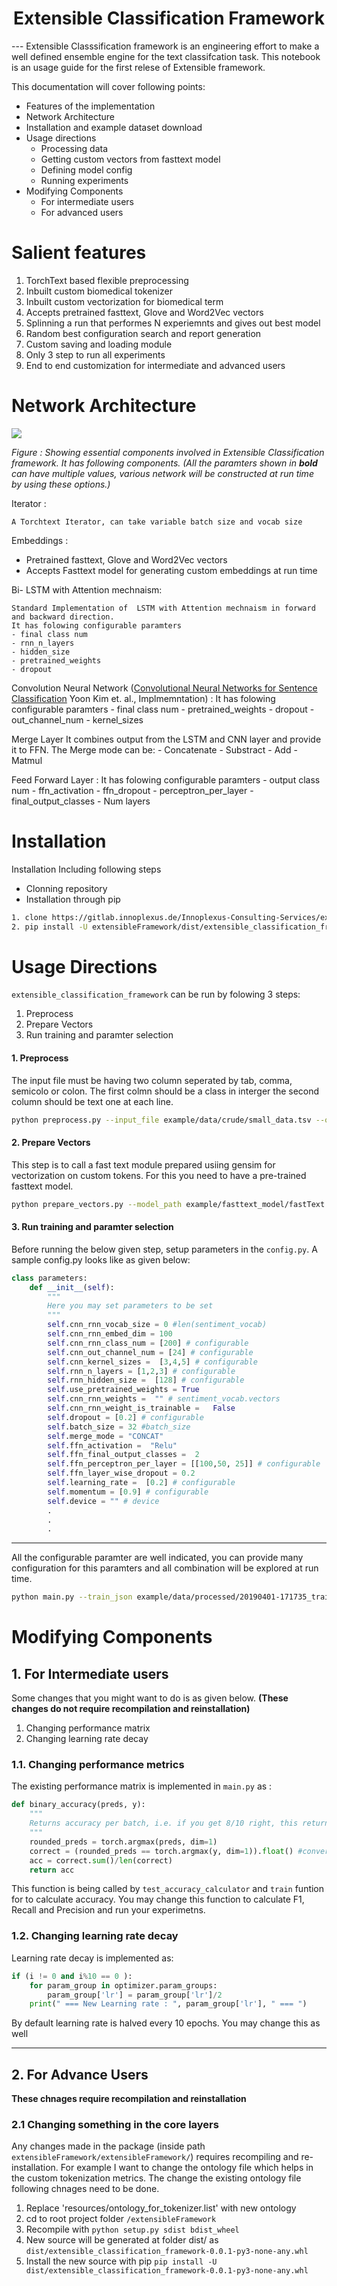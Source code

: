 
<h1 align="center">Extensible Classification Framework</h1>
---
Extensible Classsification framework is an engineering effort to make a well defined ensemble engine for the text classifcation task. This notebook is an usage guide for the first relese of Extensible framework.

This documentation will cover following points:
- Features of the implementation
- Network Architecture
- Installation and example dataset download
- Usage directions 
    - Processing data
    - Getting custom vectors from fasttext model
    - Defining model config
    - Running experiments
- Modifying  Components
    - For intermediate users
    - For advanced users

# Salient features
1. TorchText based flexible preprocessing
2. Inbuilt custom biomedical tokenizer
3. Inbuilt custom vectorization for biomedical term
4. Accepts pretrained fasttext, Glove and Word2Vec vectors
5. Splinning a run that performes N experiemnts and gives out best model
6. Random best configuration search and report generation
7. Custom saving and loading module
8. Only 3 step to run all experiments
9. End to end customization for intermediate and advanced users

# Network Architecture
![](extensible_framework.png)

*Figure : Showing essential components involved in Extensible Classification framework. It has following components. (All the paramters shown in **bold** can have multiple values, various network will be constructed at run time by using these options.)*

Iterator : 
  
    A Torchtext Iterator, can take variable batch size and vocab size
Embeddings : 
  
- Pretrained fasttext, Glove and Word2Vec vectors
- Accepts Fasttext model for generating custom embeddings at run time

Bi- LSTM with Attention mechnaism: 
  
    Standard Implementation of  LSTM with Attention mechnaism in forward and backward direction. 
    It has folowing configurable paramters
    - final class num
    - rnn_n_layers
    - hidden_size
    - pretrained_weights
    - dropout
    
Convolution Neural Network ([Convolutional Neural Networks for Sentence Classification](https://arxiv.org/abs/1408.5882) Yoon Kim et. al., Implmemntation) : 
    It has folowing configurable paramters
    - final class num
    - pretrained_weights
    - dropout
    - out_channel_num
    - kernel_sizes
    
Merge Layer
    It combines output from the LSTM and CNN layer and provide it to FFN. The Merge mode can be:
    - Concatenate
    - Substract
    - Add
    - Matmul
    
Feed Forward Layer : 
    It has folowing configurable paramters
    - output class num
    - ffn_activation
    - ffn_dropout
    - perceptron_per_layer
    - final_output_classes
    - Num layers



# Installation
Installation Including following steps
- Clonning repository
- Installation through pip

``` bash
1. clone https://gitlab.innoplexus.de/Innoplexus-Consulting-Services/extensibleFramework.git
2. pip install -U extensibleFramework/dist/extensible_classification_framework-0.0.1-py3-none-any.whl
```

# Usage Directions
`extensible_classification_framework` can be run by folowing 3 steps:
 1. Preprocess
 2. Prepare Vectors
 3. Run training and paramter selection

#### 1. Preprocess 
The input file must be having two column seperated by tab, comma, semicolo or colon. The first colmn should be a class in interger the second column should be text one at each line.
```bash
python preprocess.py --input_file example/data/crude/small_data.tsv --output_destination example/data/processed/ --sep "tab"
```

#### 2. Prepare Vectors

This step is to call a fast text module prepared usiing gensim for vectorization on custom tokens. For this you need to have a pre-trained fasttext model.
```bash
python prepare_vectors.py --model_path example/fasttext_model/fastText.model --train_file example/data/processed/20190401-171735_train.json --test_file example/data/processed/20190401-171735_test.json --vector_output_file example/vectors/vectors.vec
```

#### 3. Run training and paramter selection
Before running the below given step, setup parameters in the `config.py`. A sample config.py looks like as given below:

```python
class parameters:
    def __init__(self):
        """
        Here you may set parameters to be set
        """
        self.cnn_rnn_vocab_size = 0 #len(sentiment_vocab)
        self.cnn_rnn_embed_dim = 100
        self.cnn_rnn_class_num = [200] # configurable
        self.cnn_out_channel_num = [24] # configurable
        self.cnn_kernel_sizes =  [3,4,5] # configurable
        self.rnn_n_layers = [1,2,3] # configurable
        self.rnn_hidden_size =  [128] # configurable
        self.use_pretrained_weights = True
        self.cnn_rnn_weights =  "" # sentiment_vocab.vectors
        self.cnn_rnn_weight_is_trainable =   False
        self.dropout = [0.2] # configurable
        self.batch_size = 32 #batch_size
        self.merge_mode = "CONCAT"
        self.ffn_activation =  "Relu"
        self.ffn_final_output_classes =  2
        self.ffn_perceptron_per_layer = [[100,50, 25]] # configurable
        self.ffn_layer_wise_dropout = 0.2
        self.learning_rate =  [0.2] # configurable
        self.momentum = [0.9] # configurable
        self.device = "" # device
        .
        .
        .
```
---
All the configurable paramter are well indicated, you can provide many configuration for this paramters and all combination will be explored at run time.

```bash
python main.py --train_json example/data/processed/20190401-171735_train.json --test_json example/data/processed/20190401-171735_test.json --embeddigns example/vectors/vectors.vec --epochs 1 --max_token 1000 --device "gpu"
```

# Modifying  Components

## 1. For Intermediate users

Some changes that you might want to do is as given below. **(These changes do not require recompilation and reinstallation)**

1. Changing performance matrix
2. Changing learning rate decay

### 1.1. Changing performance metrics
The existing performance matrix is implemented in `main.py` as : 

```python
def binary_accuracy(preds, y):
    """
    Returns accuracy per batch, i.e. if you get 8/10 right, this returns 0.8, NOT 8
    """
    rounded_preds = torch.argmax(preds, dim=1)
    correct = (rounded_preds == torch.argmax(y, dim=1)).float() #convert into float for division 
    acc = correct.sum()/len(correct)
    return acc
```
This function is being called by `test_accuracy_calculator` and `train` funtion for to calculate accuracy. 
You may change this function to calculate F1, Recall and Precision and run your experimetns. 


### 1.2. Changing learning rate decay

Learning rate decay is implemented as: 
```python
if (i != 0 and i%10 == 0 ):
    for param_group in optimizer.param_groups:
        param_group['lr'] = param_group['lr']/2
    print(" === New Learning rate : ", param_group['lr'], " === ")
```
By default learning rate is halved every 10 epochs. You may change this as well


---

## 2. For Advance Users
**These chnages require recompilation and reinstallation**

### 2.1 Changing  something in the core layers 


Any changes made in the package (inside path `extensibleFramework/extensibleFramework/`) requires recompiling and re-installation.
For example I want to change the ontology file which helps in the custom tokenization metrics. The change the existing ontology file following chnages need to be done. 
1. Replace 'resources/ontology_for_tokenizer.list' with new ontology
2. cd to root project folder `/extensibleFramework`
3. Recompile with `python setup.py sdist bdist_wheel`
4. New source will be generated at folder dist/ as `dist/extensible_classification_framework-0.0.1-py3-none-any.whl`
5. Install the new source with pip `pip install -U dist/extensible_classification_framework-0.0.1-py3-none-any.whl`
